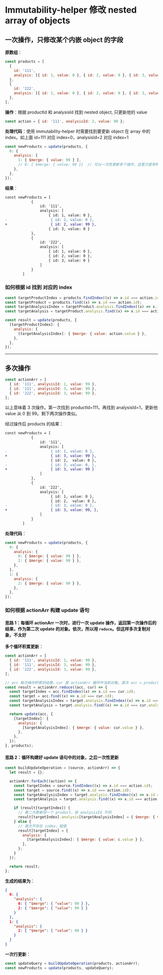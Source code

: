 # Immutability-helper 修改 nested array of objects

## 一次操作，只修改某个内嵌 object 的字段

**原数组**：

```javascript
const products = [
  {
    id: '111',
    analysis: [{ id: 1, value: 0 }, { id: 2, value: 0 }, { id: 3, value: 0 }],
  },
  {
    id: '222',
    analysis: [{ id: 1, value: 0 }, { id: 2, value: 0 }, { id: 3, value: 0 }],
  },
];
```

**操作**：根据 productId 和 analysisId 找到 nested object, 只更新他的 value

```javascript
const action = { id: '111', analysisId: 2, value: 99 };
```

**处理代码**：使用 immutability-helper 时需要找到要更新 object 在 array 中的 index。如上面 id=111 对应 index=0，analysisId=2 对应 index=1

```javascript
const newProducts = update(products, {
  0: {
    analysis: {
      1: { $merge: { value: 99 } },
      // 0: { $merge: { value: 99 }}  // 可以一次性更新多个操作，这里只是举例
    },
  },
});
```

**结果**：

```diff
const newProducts = [
            {
                id: '111',
                analysis: [
                    { id: 1, value: 0 },
-                    { id: 2, value: 0 },
+                    { id: 2, value: 99 },
                    { id: 3, value: 0 }
            },
            {
                id: '222',
                analysis: [
                    { id: 1, value: 0 },
                    { id: 2, value: 0 },
                    { id: 3, value: 0 }
                ]
            }
        ]
```

### 如何根据 id 找到 对应的 index

```javascript
const targetProductIndex = products.findIndex((x) => x.id === action.id);
const targetProduct = products.find((x) => x.id === action.id);
const targetAnalysisIndex = targetProduct.analysis.findIndex((x) => x.id === action.analysisId);
const targetAnalysis = targetProduct.analysis.find((x) => x.id === action.analysisId);

const result = update(products, {
  [targetProductIndex]: {
    analysis: {
      [targetAnalysisIndex]: { $merge: { value: action.value } },
    },
  },
});
```

---

## 多次操作

```javascript
const actionArr = [
  { id: '111', analysisId: 1, value: 99 },
  { id: '111', analysisId: 3, value: 99 },
  { id: '222', analysisId: 3, value: 99 },
];
```

以上意味着 3 次操作。第一次找到 productId=111，再找到 analysisId=1，更新他 value 从 0 到 99。剩下两次操作类似。

经过操作后 products 的结果：

```diff
const newProducts = [
            {
                id: '111',
                analysis: [
-                    { id: 1, value: 0 },
+                    { id: 3, value: 99 },
                     { id: 2,  value: 0 },
-                    { id: 3, value: 0, },
+                    { id: 3, value: 99 }
                ]
            },
            {
                id: '222',
                analysis: [
                     { id: 1, value: 0 },
                     { id: 2,  value: 0 },
-                    { id: 3, value: 0 },
+                    { id: 3, value: 99, },
                ]
            }
        ]
```

**处理代码**：

```javascript
const newProducts = update(products, {
  0: {
    analysis: {
      0: { $merge: { value: 99 } },
      2: { $merge: { value: 99 } },
    },
  },
  1: {
    analysis: {
      2: { $merge: { value: 99 } },
    },
  },
});
```

### 如何根据 actionArr 构建 update 语句

#### 思路 1：每循环 actionArr 一次时，进行一次 update 操作，返回第一次操作后的结果，作为第二次 update 的对象。依次，所以用 `reduce`。但这样多次复制对象，不太好

**多个循环积累更新**：

```javascript
const actionArr = [
  { id: '111', analysisId: 1, value: 99 },
  { id: '111', analysisId: 3, value: 99 },
  { id: '222', analysisId: 3, value: 99 },
];

// acc 每次操作积累的结果，cur 是 actionArr 循环中当前对象。首次 acc = products
const result = actionArr.reduce((acc, cur) => {
  const targetIndex = acc.findIndex((x) => x.id === cur.id);
  const target = acc.find((x) => x.id === cur.id);
  const targetAnalysisIndex = target.analysis.findIndex((x) => x.id === cur.analysisId);
  const targetAnalysis = target.analysis.find((x) => x.id === cur.analysisId);

  return update(acc, {
    [targetIndex]: {
      analysis: {
        [targetAnalysisIndex]: { $merge: { value: cur.value } },
      },
    },
  });
}, products);
```

#### 思路 2：循环构建好 update 语句中的对象，之后一次性更新

```javascript
const buildUpdateOperation = (source, actionArr) => {
  let result = {};

  actionArr.forEach((action) => {
    const targetIndex = source.findIndex((x) => x.id === action.id);
    const target = source.find((x) => x.id === action.id);
    const targetAnalysisIndex = target.analysis.findIndex((x) => x.id === action.analysisId);
    const targetAnalysis = target.analysis.find((x) => x.id === action.analysisId);

    if (result[targetIndex]) {
      // 第二次更新同一个 product，但 analysisId 不同
      result[targetIndex].analysis[targetAnalysisIndex] = { $merge: { value: action.value } };
    } else {
      // 首次不存在 index，赋值
      result[targetIndex] = {
        analysis: {
          [targetAnalysisIndex]: { $merge: { value: c.value } },
        },
      };
    }
  });

  return result;
};
```

**生成的结果为**：

```json
{
  0: {
    "analysis": {
      0: { "$merge": { "value": 99 } },
      2: { "$merge": { "value": 99 } }
    }
  },
  1: {
    "analysis": {
      2: { "$merge": { "value": 99 } }
    }
  }
}
```

**一次行更新**：

```javascript
const updateQuery = buildUpdateOperation(products, actionArr);
const newProducts = update(products, updateQuery);
```
